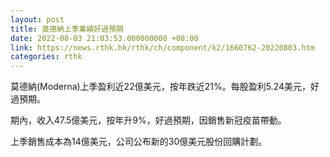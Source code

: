 ```yaml
---
layout: post
title: 莫德納上季業績好過預期
date: 2022-08-03 21:03:53.000000000 +08:00
link: https://news.rthk.hk/rthk/ch/component/k2/1660762-20220803.htm
categories: rthk
---
```


莫德納(Moderna)上季盈利近22億美元，按年跌近21%。每股盈利5.24美元，好過預期。

期內，收入47.5億美元，按年升9%，好過預期，因銷售新冠疫苗帶動。

上季銷售成本為14億美元，公司公布新的30億美元股份回購計劃。
